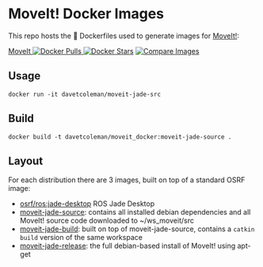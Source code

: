 # MoveIt! Docker Images
This repo hosts the :whale: Dockerfiles used to generate images for [MoveIt!](moveit.ros.org):

[MoveIt ![Docker Pulls](https://img.shields.io/docker/pulls/_/moveit.svg) ![Docker Stars](https://img.shields.io/docker/stars/_/moveit.svg)](https://registry.hub.docker.com/_/moveit/)
[![Compare Images](https://badge.imagelayers.io/moveit:latest.svg)](https://imagelayers.io/?images=moveit:indigo-moveit-core)

## Usage

    docker run -it davetcoleman/moveit-jade-src

## Build

    docker build -t davetcoleman/moveit_docker:moveit-jade-source .

## Layout

For each distribution there are 3 images, built on top of a standard OSRF image:

 - [osrf/ros:jade-desktop](https://github.com/osrf/docker_images/blob/master/ros/jade/jade-desktop/Dockerfile) ROS Jade Desktop
 - [moveit-jade-source](https://github.com/davetcoleman/moveit_docker/blob/master/jade/source/Dockerfile): contains all installed debian dependencies and all MoveIt! source code downloaded to ~/ws_moveit/src
 - [moveit-jade-build](https://github.com/davetcoleman/moveit_docker/blob/master/jade/build/Dockerfile): built on top of moveit-jade-source, contains a ``catkin build`` version of the same workspace
 - [moveit-jade-release](https://github.com/davetcoleman/moveit_docker/blob/master/jade/release/Dockerfile): the full debian-based install of MoveIt! using apt-get
